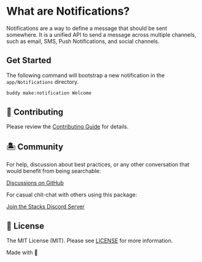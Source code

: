 # What are Notifications?

Notifications are a way to define a message that should be sent somewhere. It is a unified API to send a message across multiple channels, such as email, SMS, Push Notifications, and social channels.

## Get Started

The following command will bootstrap a new notification in the `app/Notifications` directory.

```sh
buddy make:notification Welcome
```

## 🚜 Contributing

Please review the [Contributing Guide](https://github.com/stacksjs/contributing) for details.

## 🏝 Community

For help, discussion about best practices, or any other conversation that would benefit from being searchable:

[Discussions on GitHub](https://github.com/stacksjs/stacks/discussions)

For casual chit-chat with others using this package:

[Join the Stacks Discord Server](https://discord.gg/stacksjs)

## 📄 License

The MIT License (MIT). Please see [LICENSE](../../LICENSE.md) for more information.

Made with 💙
